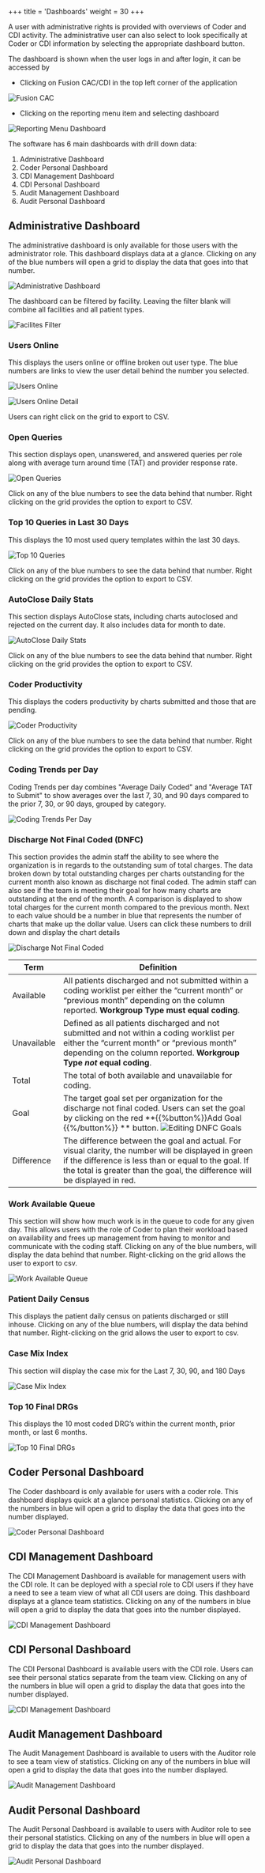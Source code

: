 +++
title = 'Dashboards'
weight = 30
+++

A user with administrative rights is provided with overviews of Coder and CDI activity. The administrative
user can also select to look specifically at Coder or CDI information by selecting the appropriate
dashboard button.

The dashboard is shown when the user logs in and after login, it can be accessed by 
- Clicking on Fusion CAC/CDI in the top left corner of the application
  
![Fusion CAC](FusionCAC.png)

- Clicking on the reporting menu item and selecting dashboard
  
![Reporting Menu Dashboard](Dashboard.png)

The software has 6 main dashboards with drill down data:

1. Administrative Dashboard
2. Coder Personal Dashboard
3. CDI Management Dashboard
4. CDI Personal Dashboard
5. Audit Management Dashboard
6. Audit Personal Dashboard

## Administrative Dashboard

The administrative dashboard is only available for those users with the administrator role. This dashboard
displays data at a glance. Clicking on any of the blue numbers will open a grid to display the data
that goes into that number.

![Administrative Dashboard](AdminDash.png)

The dashboard can be filtered by facility. Leaving the filter blank will combine all facilities and all patient types. 

![Facilites Filter](FacilitesFilter.png)

### Users Online

This displays the users online or offline broken out user type. The blue numbers are links to view the
user detail behind the number you selected.

![Users Online](UsersOnline.png)

![Users Online Detail](CodersOnline.png)

Users can right click on the grid to export to CSV.

### Open Queries

This section displays open, unanswered, and answered queries per role along with average turn around time (TAT) and provider
response rate.

![Open Queries](OpenQueries.png)

Click on any of the blue numbers to see the data behind that number. Right clicking on the
grid provides the option to export to CSV.

### Top 10 Queries in Last 30 Days

This displays the 10 most used query templates within the last 30 days.

![Top 10 Queries](Top10Queries.png)

Click on any of the blue numbers to see the data behind that number. Right clicking on the
grid provides the option to export to CSV.

### AutoClose Daily Stats

This section displays AutoClose stats, including charts autoclosed and rejected on the current day. It also includes data for
month to date. 

![AutoClose Daily Stats](ACDailyStats.png)

Click on any of the blue numbers to see the data behind that number. Right clicking on the
grid provides the option to export to CSV.

### Coder Productivity

This displays the coders productivity by charts submitted and those that are pending.

![Coder Productivity](CoderProductvity.png)

Click on any of the blue numbers to see the data behind that number. Right clicking on the
grid provides the option to export to CSV.

### Coding Trends per Day

Coding Trends per day combines "Average Daily Coded" and "Average TAT to Submit" to show
averages over the last 7, 30, and 90 days compared to the prior 7, 30, or 90 days, grouped by category.

![Coding Trends Per Day](TrendsPerDay.png)

### Discharge Not Final Coded (DNFC)

This section provides the admin staff the ability to see where the organization is in regards to the outstanding sum of total charges. The data broken down by total outstanding charges per charts outstanding for the current month also known as discharge not final
coded. The admin staff can also see if the team is meeting their goal for how many charts are
outstanding at the end of the month. A comparison is displayed to show total charges for the current
month compared to the previous month. Next to each value should be a number in blue that represents the number of charts that make up the
dollar value. Users can click these numbers to drill down and display the chart details

![Discharge Not Final Coded](DNFCSection.png)

|Term     |Definition|
|---------|----------|
|Available|All patients discharged and not submitted within a coding worklist per either the “current month” or “previous month” depending on the column reported. **Workgroup Type must equal coding**.|
|Unavailable|Defined as all patients discharged and not submitted and not within a coding worklist per either the “current month” or “previous month” depending on the column reported. **Workgroup Type *not* equal coding**.|
|Total|The total of both available and unavailable for coding.|
|Goal|The target goal set per organization for the discharge not final coded. Users can set the goal by clicking on the red **{{%button%}}Add Goal {{%/button%}} ** button. ![Editing DNFC Goals](DNFCGoals.png)|
|Difference|The difference between the goal and actual. For visual clarity, the number will be displayed in green if the difference is less than or equal to the goal. If the total is greater than the goal, the difference will be displayed in red.|

### Work Available Queue

This section will show how much work is in the queue to code for any given day. This allows users with the role of Coder to plan their workload based on availability and frees up management from having to monitor and communicate with the coding staff. Clicking on any of the blue numbers, will display the data behind that number. Right-clicking on the grid allows the user to export to csv.

![Work Available Queue](WorkAvailable.png)

### Patient Daily Census

This displays the patient daily census on patients discharged or still inhouse. Clicking on any of the blue numbers, will display the data behind that number. Right-clicking on the grid allows the user to export to csv.

### Case Mix Index

This section will display the case mix for the Last 7, 30, 90, and 180 Days

![Case Mix Index](CMI.png)

### Top 10 Final DRGs

This displays the 10 most coded DRG’s within the current month, prior month, or last 6 months.

![Top 10 Final DRGs](Top10DRG.png)

## Coder Personal Dashboard

The Coder dashboard is only available for users with a coder role. This dashboard displays quick at a
glance personal statistics. Clicking on any of the numbers in blue will open a grid to display the data that
goes into the number displayed.

![Coder Personal Dashboard](CoderPersonalDash.png)

## CDI Management Dashboard

The CDI Management Dashboard is available for management users with the CDI role. It can be deployed
with a special role to CDI users if they have a need to see a team view of what all CDI users are doing.
This dashboard displays at a glance team statistics. Clicking on any of the numbers in blue will open a
grid to display the data that goes into the number displayed.

![CDI Management Dashboard](CDIManageDash.png)

## CDI Personal Dashboard

The CDI Personal Dashboard is available users with the CDI role. Users can see their personal statics
separate from the team view. Clicking on any of the numbers in blue will open a grid to display the data that goes into the number displayed.

![CDI Management Dashboard](CDIPersonal.png)

## Audit Management Dashboard

The Audit Management Dashboard is available to users with the Auditor role to see a team view of statistics. Clicking on any of
the numbers in blue will open a grid to display the data that goes into the number displayed.

![Audit Management Dashboard](AuditManagement.png)

## Audit Personal Dashboard

The Audit Personal Dashboard is available to users with Auditor role to see their personal statistics. Clicking
on any of the numbers in blue will open a grid to display the data that goes into the number displayed.

![Audit Personal Dashboard](AuditPersonalDash.png)
